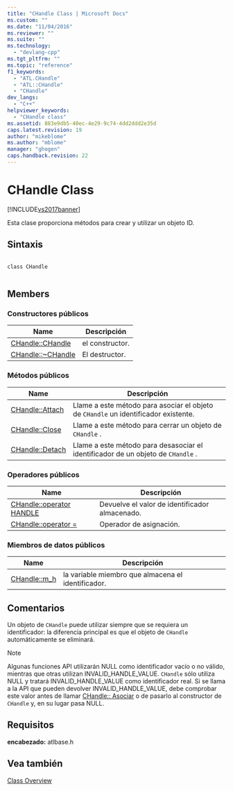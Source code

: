 ```yaml
---
title: "CHandle Class | Microsoft Docs"
ms.custom: ""
ms.date: "11/04/2016"
ms.reviewer: ""
ms.suite: ""
ms.technology: 
  - "devlang-cpp"
ms.tgt_pltfrm: ""
ms.topic: "reference"
f1_keywords: 
  - "ATL.CHandle"
  - "ATL::CHandle"
  - "CHandle"
dev_langs: 
  - "C++"
helpviewer_keywords: 
  - "CHandle class"
ms.assetid: 883e9db5-40ec-4e29-9c74-4dd2ddd2e35d
caps.latest.revision: 19
author: "mikeblome"
ms.author: "mblome"
manager: "ghogen"
caps.handback.revision: 22
---
```

# CHandle Class
[!INCLUDE[vs2017banner](../../assembler/inline/includes/vs2017banner.md)]

Esta clase proporciona métodos para crear y utilizar un objeto ID.  
  
## Sintaxis  
  
```  
  
class CHandle  
  
```  
  
## Members  
  
### Constructores públicos  
  
|Name|Descripción|  
|----------|-----------------|  
|[CHandle::CHandle](../Topic/CHandle::CHandle.md)|el constructor.|  
|[CHandle::~CHandle](../Topic/CHandle::~CHandle.md)|El destructor.|  
  
### Métodos públicos  
  
|Name|Descripción|  
|----------|-----------------|  
|[CHandle::Attach](../Topic/CHandle::Attach.md)|Llame a este método para asociar el objeto de `CHandle` un identificador existente.|  
|[CHandle::Close](../Topic/CHandle::Close.md)|Llame a este método para cerrar un objeto de `CHandle` .|  
|[CHandle::Detach](../Topic/CHandle::Detach.md)|Llame a este método para desasociar el identificador de un objeto de `CHandle` .|  
  
### Operadores públicos  
  
|Name|Descripción|  
|----------|-----------------|  
|[CHandle::operator HANDLE](../Topic/CHandle::operator%20HANDLE.md)|Devuelve el valor de identificador almacenado.|  
|[CHandle::operator \=](../Topic/CHandle::operator%20=.md)|Operador de asignación.|  
  
### Miembros de datos públicos  
  
|Name|Descripción|  
|----------|-----------------|  
|[CHandle::m\_h](../Topic/CHandle::m_h.md)|la variable miembro que almacena el identificador.|  
  
## Comentarios  
 Un objeto de `CHandle` puede utilizar siempre que se requiera un identificador: la diferencia principal es que el objeto de `CHandle` automáticamente se eliminará.  
  
> [!NOTE]
>  Algunas funciones API utilizarán NULL como identificador vacío o no válido, mientras que otras utilizan INVALID\_HANDLE\_VALUE.  `CHandle` sólo utiliza NULL y tratará INVALID\_HANDLE\_VALUE como identificador real.  Si se llama a la API que pueden devolver INVALID\_HANDLE\_VALUE, debe comprobar este valor antes de llamar [CHandle:: Asociar](../Topic/CHandle::Attach.md) o de pasarlo al constructor de `CHandle` y, en su lugar pasa NULL.  
  
## Requisitos  
 **encabezado:** atlbase.h  
  
## Vea también  
 [Class Overview](../../atl/atl-class-overview.md)